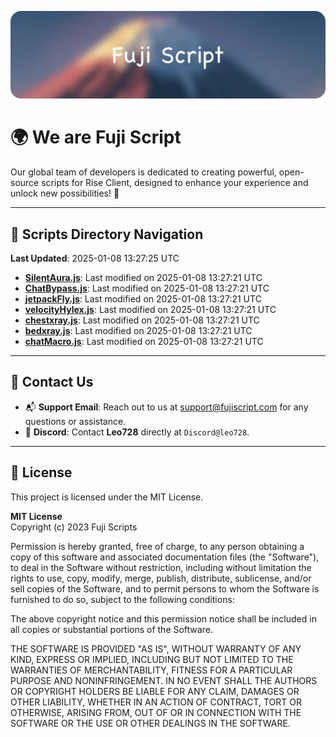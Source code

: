![Banner](.github/b.webp)

# 🌍 **We are Fuji Script**

Our global team of developers is dedicated to creating powerful, open-source scripts for Rise Client, designed to enhance your experience and unlock new possibilities! 🌟

---
<!-- SCRIPTS_NAVIGATION_START -->
## 📂 **Scripts Directory Navigation**

**Last Updated**: 2025-01-08 13:27:25 UTC

- **[SilentAura.js](scripts/SilentAura.js)**: Last modified on 2025-01-08 13:27:21 UTC
- **[ChatBypass.js](scripts/ChatBypass.js)**: Last modified on 2025-01-08 13:27:21 UTC
- **[jetpackFly.js](scripts/jetpackFly.js)**: Last modified on 2025-01-08 13:27:21 UTC
- **[velocityHylex.js](scripts/velocityHylex.js)**: Last modified on 2025-01-08 13:27:21 UTC
- **[chestxray.js](scripts/chestxray.js)**: Last modified on 2025-01-08 13:27:21 UTC
- **[bedxray.js](scripts/bedxray.js)**: Last modified on 2025-01-08 13:27:21 UTC
- **[chatMacro.js](scripts/chatMacro.js)**: Last modified on 2025-01-08 13:27:21 UTC

<!-- SCRIPTS_NAVIGATION_END -->

---

## 💬 **Contact Us**  
- 📬 **Support Email**: Reach out to us at [support@fujiscript.com](mailto:support@fujiscript.com) for any questions or assistance.  
- 💬 **Discord**: Contact **Leo728** directly at `Discord@leo728`.

---

## 📜 **License**

This project is licensed under the MIT License.  

**MIT License**  
Copyright (c) 2023 Fuji Scripts  

Permission is hereby granted, free of charge, to any person obtaining a copy of this software and associated documentation files (the "Software"), to deal in the Software without restriction, including without limitation the rights to use, copy, modify, merge, publish, distribute, sublicense, and/or sell copies of the Software, and to permit persons to whom the Software is furnished to do so, subject to the following conditions:  

The above copyright notice and this permission notice shall be included in all copies or substantial portions of the Software.  

THE SOFTWARE IS PROVIDED "AS IS", WITHOUT WARRANTY OF ANY KIND, EXPRESS OR IMPLIED, INCLUDING BUT NOT LIMITED TO THE WARRANTIES OF MERCHANTABILITY, FITNESS FOR A PARTICULAR PURPOSE AND NONINFRINGEMENT. IN NO EVENT SHALL THE AUTHORS OR COPYRIGHT HOLDERS BE LIABLE FOR ANY CLAIM, DAMAGES OR OTHER LIABILITY, WHETHER IN AN ACTION OF CONTRACT, TORT OR OTHERWISE, ARISING FROM, OUT OF OR IN CONNECTION WITH THE SOFTWARE OR THE USE OR OTHER DEALINGS IN THE SOFTWARE.  
